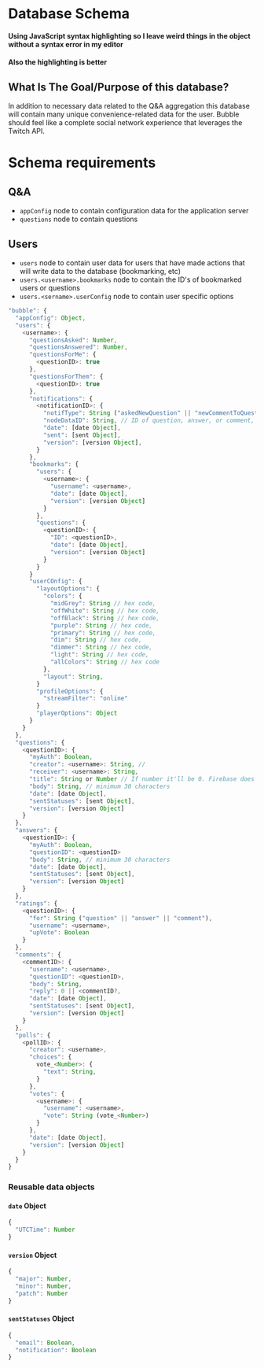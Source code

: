# Database Schema


#### Using JavaScript syntax highlighting so I leave weird things in the object without a syntax error in my editor
#### Also the highlighting is better

## What Is The Goal/Purpose of this database?
In addition to necessary data related to the Q&A aggregation this database will contain many unique convenience-related data for the user. Bubble should feel like a complete social network experience that leverages the Twitch API.

# Schema requirements
## Q&A
- `appConfig` node to contain configuration data for the application server
- `questions` node to contain questions

## Users
- `users` node to contain user data for users that have made actions that will write data to the database (bookmarking, etc)
- `users.<username>.bookmarks` node to contain the ID's of bookmarked users or questions
- `users.<sername>.userConfig` node to contain user specific options

```js
"bubble": {
  "appConfig": Object,
  "users": {
    <username>: {
      "questionsAsked": Number,
      "questionsAnswered": Number,
      "questionsForMe": {
        <questionID>: true
      },
      "questionsForThem": {
        <questionID>: true
      },
      "notifications": {
        <notificationID>: {
          "notifType": String ("askedNewQuestion" || "newCommentToQuestion" || "newCommentToAnswer" || "taggedInAnswer" || "taggedInComment"),
          "nodeDataID": String, // ID of question, answer, or comment, depending on the `notifType`
          "date": [date Object],
          "sent": [sent Object],
          "version": [version Object],
        }
      },
      "bookmarks": {
        "users": {
          <username>: {
            "username": <username>,
            "date": [date Object],
            "version": [version Object]
          }
        },
        "questions": {
          <questionID>: {
            "ID": <questionID>,
            "date": [date Object],
            "version": [version Object]
          }
        }
      }
      "userCOnfig": {
        "layoutOptions": {
          "colors": {
            "midGrey": String // hex code,
            "offWhite": String // hex code,
            "offBlack": String // hex code,
            "purple": String // hex code,
            "primary": String // hex code,
            "dim": String // hex code,
            "dimmer": String // hex code,
            "light": String // hex code,
            "allColors": String // hex code
          },
          "layout": String,
        }
        "profileOptions": {
          "streamFilter": "online"
        }
        "playerOptions": Object
      }
    }
  },
  "questions": {
    <questionID>: {
      "myAuth": Boolean,
      "creator": <username>: String, //
      "receiver": <username>: String,
      "title": String or Number // If number it'll be 0. Firebase does not accept null as a value,
      "body": String, // minimum 30 characters
      "date": [date Object],
      "sentStatuses": [sent Object],
      "version": [version Object]
    }
  },
  "answers": {
    <questionID>: {
      "myAuth": Boolean,
      "questionID": <questionID>
      "body": String, // minimum 30 characters
      "date": [date Object],
      "sentStatuses": [sent Object],
      "version": [version Object]
    }
  },
  "ratings": {
    <questionID>: {
      "for": String ("question" || "answer" || "comment"),
      "username": <username>,
      "upVote": Boolean
    }
  },
  "comments": {
    <commentID>: {
      "username": <username>,
      "questionID": <questionID>,
      "body": String,
      "reply": 0 || <commentID?,
      "date": [date Object],
      "sentStatuses": [sent Object],
      "version": [version Object]
    }
  },
  "polls": {
    <pollID>: {
      "creator": <username>,
      "choices": {
        vote_<Number>: {
          "text": String,
        }
      },
      "votes": {
        <username>: {
          "username": <username>,
          "vote": String (vote_<Number>)
        }
      },
      "date": [date Object],
      "version": [version Object]
    }
  }
}
```

### Reusable data objects
#### `date` Object

```js
{
  "UTCTime": Number
}
```

#### `version` Object

```js
{
  "major": Number,
  "minor": Number,
  "patch": Number
}
```

#### `sentStatuses` Object

```js
{
  "email": Boolean,
  "notification": Boolean
}
```
